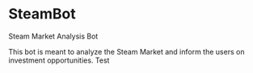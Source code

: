 # SteamBot
Steam Market Analysis Bot

This bot is meant to analyze the Steam Market and inform the users on investment opportunities.
Test
